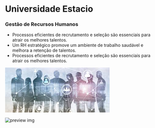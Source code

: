 # Universidade Estacio 
### Gestão de Recursos Humanos

- Processos eficientes de recrutamento e seleção são essenciais para atrair os melhores talentos.
- Um RH estratégico promove um ambiente de trabalho saudável e melhora a retenção de talentos.
- Processos eficientes de recrutamento e seleção são essenciais para atrair os melhores talentos.


![preview img](/preview.jpg) 

![preview img](/preview2.avif)
